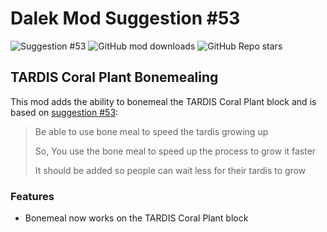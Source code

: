 # Dalek Mod Suggestion #53

![Suggestion #53](https://img.shields.io/badge/suggestion-53-blue)
![GitHub mod downloads](https://img.shields.io/github/downloads/bug1312/dm_suggestion_mods/v1.0.0%2B53/total?label=downloads)
![GitHub Repo stars](https://img.shields.io/github/stars/bug1312/dm_suggestion_mods)

## TARDIS Coral Plant Bonemealing

This mod adds the ability to bonemeal the TARDIS Coral Plant block and is based on [suggestion #53](https://discord.com/channels/217396856550981633/273107511400464384/928216392845631518):
> Be able to use bone meal to speed the tardis growing up
>
> So, You use the bone meal to speed up the process to grow it faster
>
> It should be added so people can wait less for their tardis to grow


### Features

- Bonemeal now works on the TARDIS Coral Plant block